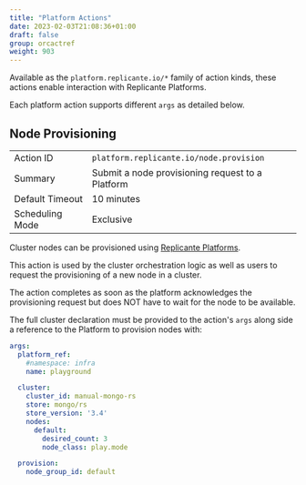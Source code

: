 ```yaml
---
title: "Platform Actions"
date: 2023-02-03T21:08:36+01:00
draft: false
group: orcactref
weight: 903
---
```


Available as the `platform.replicante.io/*` family of action kinds,
these actions enable interaction with Replicante Platforms.

Each platform action supports different `args` as detailed below.

## Node Provisioning

| | |
| --------------- | - |
| Action ID       |`platform.replicante.io/node.provision` |
| Summary         | Submit a node provisioning request to a Platform |
| Default Timeout | 10 minutes |
| Scheduling Mode | Exclusive |

Cluster nodes can be provisioned using [Replicante Platforms].

This action is used by the cluster orchestration logic as well as users to request
the provisioning of a new node in a cluster.

The action completes as soon as the platform acknowledges the provisioning request
but does NOT have to wait for the node to be available.

The full cluster declaration must be provided to the action's `args` along side a reference
to the Platform to provision nodes with:

```yaml
args:
  platform_ref:
    #namespace: infra
    name: playground

  cluster:
    cluster_id: manual-mongo-rs
    store: mongo/rs
    store_version: '3.4'
    nodes:
      default:
        desired_count: 3
        node_class: play.mode

  provision:
    node_group_id: default
```

[Replicante Platforms]: https://www.replicante.io/docs/spec/main/platform/intro/
